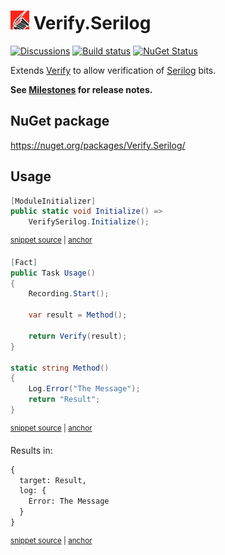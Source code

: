 # <img src="/src/icon.png" height="30px"> Verify.Serilog

[![Discussions](https://img.shields.io/badge/Verify-Discussions-yellow?svg=true&label=)](https://github.com/orgs/VerifyTests/discussions)
[![Build status](https://ci.appveyor.com/api/projects/status/bgvkfjn26l5b4kba?svg=true)](https://ci.appveyor.com/project/SimonCropp/verify-serilog)
[![NuGet Status](https://img.shields.io/nuget/v/Verify.Serilog.svg)](https://www.nuget.org/packages/Verify.Serilog/)

Extends [Verify](https://github.com/VerifyTests/Verify) to allow verification of [Serilog](https://serilog.net/) bits.

**See [Milestones](../../milestones?state=closed) for release notes.**


## NuGet package

https://nuget.org/packages/Verify.Serilog/


## Usage

<!-- snippet: Enable -->
<a id='snippet-Enable'></a>
```cs
[ModuleInitializer]
public static void Initialize() =>
    VerifySerilog.Initialize();
```
<sup><a href='/src/Tests/ModuleInitializer.cs#L3-L9' title='Snippet source file'>snippet source</a> | <a href='#snippet-Enable' title='Start of snippet'>anchor</a></sup>
<!-- endSnippet -->

<!-- snippet: Usage -->
<a id='snippet-Usage'></a>
```cs
[Fact]
public Task Usage()
{
    Recording.Start();

    var result = Method();

    return Verify(result);
}

static string Method()
{
    Log.Error("The Message");
    return "Result";
}
```
<sup><a href='/src/Tests/Tests.cs#L3-L21' title='Snippet source file'>snippet source</a> | <a href='#snippet-Usage' title='Start of snippet'>anchor</a></sup>
<!-- endSnippet -->

Results in:

<!-- snippet: Tests.Usage.verified.txt -->
<a id='snippet-Tests.Usage.verified.txt'></a>
```txt
{
  target: Result,
  log: {
    Error: The Message
  }
}
```
<sup><a href='/src/Tests/Tests.Usage.verified.txt#L1-L6' title='Snippet source file'>snippet source</a> | <a href='#snippet-Tests.Usage.verified.txt' title='Start of snippet'>anchor</a></sup>
<!-- endSnippet -->
